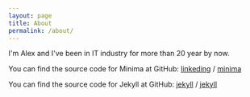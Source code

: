 ```yaml
---
layout: page
title: About
permalink: /about/
---
```


I'm Alex and I've been in IT industry for more than 20 year by now.


You can find the source code for Minima at GitHub:
[linkeding][jekyll-organization] /
[minima](https://github.com/jekyll/minima)

You can find the source code for Jekyll at GitHub:
[jekyll][jekyll-organization] /
[jekyll](https://github.com/jekyll/jekyll)


[jekyll-organization]: https://github.com/jekyll
